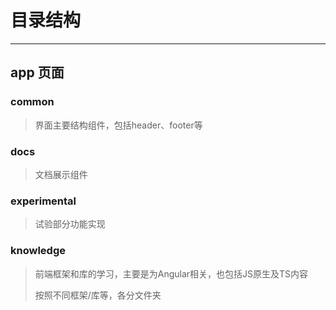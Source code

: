 # 目录结构

___

## app 页面

### common

> 界面主要结构组件，包括header、footer等

### docs

> 文档展示组件

### experimental

> 试验部分功能实现

### knowledge

> 前端框架和库的学习，主要是为Angular相关，也包括JS原生及TS内容
> 
> 按照不同框架/库等，各分文件夹


